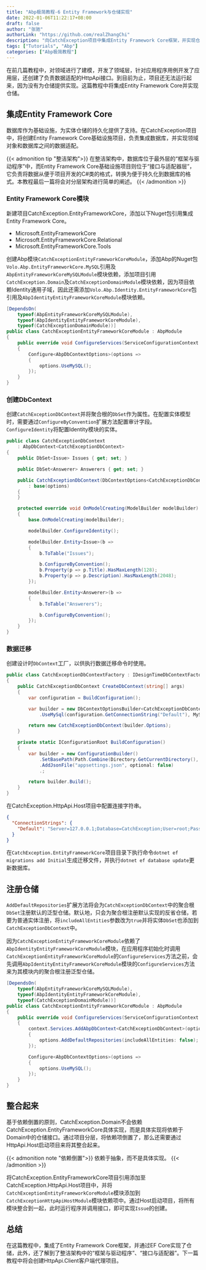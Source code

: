 ```yaml
---
title: "Abp极简教程-6 Entity Framework与仓储实现"
date: 2022-01-06T11:22:17+08:00
draft: false
author: "张驰"
authorLink: "https://github.com/realZhangChi"
description: "向CatchException项目中集成Entity Framework Core框架，并实现仓储。了解领域驱动设计中的基础设施层。"
tags: ["Tutorials", "Abp"]
categories: ["Abp极简教程"]
---
```


在前几篇教程中，对领域进行了建模，开发了领域层，针对应用程序用例开发了应用层，还创建了负责数据适配的HttpApi接口。到目前为止，项目还无法运行起来，因为没有为仓储提供实现。这篇教程中将集成Entity Framework Core并实现仓储。

## 集成Entity Framework Core

数据库作为基础设施，为实体仓储的持久化提供了支持。在CatchException项目中，将创建Entity Framework Core基础设施项目，负责集成数据库，并实现领域对象和数据库之间的数据适配。

{{< admonition tip "整洁架构">}}
在整洁架构中，数据库位于最外层的“框架与驱动程序”中，而Entity Framework Core基础设施项目则位于“接口与适配器层”，它负责将数据从便于项目开发的C#类的格式，转换为便于持久化到数据库的格式。本教程最后一篇将会对分层架构进行简单的阐述。
{{< /admonition >}}

### Entity Framework Core模块

新建项目CatchException.EntityFrameworkCore，添加以下Nuget包引用集成Entity Framework Core。

- Microsoft.EntityFrameworkCore
- Microsoft.EntityFrameworkCore.Relational
- Microsoft.EntityFrameworkCore.Tools

创建Abp模块`CatchExceptionEntityFrameworkCoreModule`，添加Abp的Nuget包`Volo.Abp.EntityFrameworkCore.MySQL`引用及`AbpEntityFrameworkCoreMySQLModule`模块依赖，添加项目引用`CatchException.Domain`及`CatchExceptionDomainModule`模块依赖，因为项目依赖Identity通用子域，因此还需添加`Volo.Abp.Identity.EntityFrameworkCore`包引用及`AbpIdentityEntityFrameworkCoreModule`模块依赖。

```cs
[DependsOn(
    typeof(AbpEntityFrameworkCoreMySQLModule),
    typeof(AbpIdentityEntityFrameworkCoreModule),
    typeof(CatchExceptionDomainModule))]
public class CatchExceptionEntityFrameworkCoreModule : AbpModule
{
    public override void ConfigureServices(ServiceConfigurationContext context)
    {
        Configure<AbpDbContextOptions>(options =>
        {
            options.UseMySQL();
        });
    }
}
```

### 创建DbContext

创建`CatchExceptionDbContext`并将聚合根的`DbSet`作为属性。在配置实体模型时，需要通过`ConfigureByConvention`扩展方法配置审计字段。`ConfigureIdentity`将配置Identity模块的实体。

```cs
public class CatchExceptionDbContext
    : AbpDbContext<CatchExceptionDbContext>
{
    public DbSet<Issue> Issues { get; set; }

    public DbSet<Answerer> Answerers { get; set; }

    public CatchExceptionDbContext(DbContextOptions<CatchExceptionDbContext> options)
        : base(options)
    {
    }

    protected override void OnModelCreating(ModelBuilder modelBuilder)
    {
        base.OnModelCreating(modelBuilder);

        modelBuilder.ConfigureIdentity();

        modelBuilder.Entity<Issue>(b =>
        {
            b.ToTable("Issues");

            b.ConfigureByConvention();
            b.Property(p => p.Title).HasMaxLength(128);
            b.Property(p => p.Description).HasMaxLength(2048);
        });

        modelBuilder.Entity<Answerer>(b =>
        {
            b.ToTable("Answerers");

            b.ConfigureByConvention();
        });
    }
}
```

### 数据迁移

创建设计时`DbContext`工厂，以供执行数据迁移命令时使用。

```cs
public class CatchExceptionDbContextFactory : IDesignTimeDbContextFactory<CatchExceptionDbContext>
{
    public CatchExceptionDbContext CreateDbContext(string[] args)
    {
        var configuration = BuildConfiguration();

        var builder = new DbContextOptionsBuilder<CatchExceptionDbContext>()
            .UseMySql(configuration.GetConnectionString("Default"), MySqlServerVersion.LatestSupportedServerVersion);

        return new CatchExceptionDbContext(builder.Options);
    }

    private static IConfigurationRoot BuildConfiguration()
    {
        var builder = new ConfigurationBuilder()
            .SetBasePath(Path.Combine(Directory.GetCurrentDirectory(), "../CatchException.HttpApi.Host/"))
            .AddJsonFile("appsettings.json", optional: false)
            .;

        return builder.Build();
    }
}
```

在CatchException.HttpApi.Host项目中配置连接字符串。

```json
{
  "ConnectionStrings": {
    "Default": "Server=127.0.0.1;Database=CatchException;User=root;Password=yourStrong(!)Password"
  }
}
```

在`CatchException.EntityFrameworkCore`项目目录下执行命令`dotnet ef migrations add Initial`生成迁移文件，并执行`dotnet ef database update`更新数据库。

## 注册仓储

`AddDefaultRepositories`扩展方法将会为`CatchExceptionDbContext`中的聚合根`DbSet`注册默认的泛型仓储。默认地，只会为聚合根注册默认实现的反省仓储，若要为普通实体注册，将`includeAllEntities`参数改为`true`并将实体`DbSet`也添加到`CatchExceptionDbContext`中。

因为`CatchExceptionEntityFrameworkCoreModule`依赖了`AbpIdentityEntityFrameworkCoreModule`模块，在应用程序初始化时调用`CatchExceptionEntityFrameworkCoreModule`的`ConfigureServices`方法之前，会先调用`AbpIdentityEntityFrameworkCoreModule`模块的`ConfigureServices`方法来为其模块内的聚合根注册泛型仓储。

```cs
[DependsOn(
    typeof(AbpEntityFrameworkCoreMySQLModule),
    typeof(AbpIdentityEntityFrameworkCoreModule),
    typeof(CatchExceptionDomainModule))]
public class CatchExceptionEntityFrameworkCoreModule : AbpModule
{
    public override void ConfigureServices(ServiceConfigurationContext context)
    {
        context.Services.AddAbpDbContext<CatchExceptionDbContext>(options =>
        {
            options.AddDefaultRepositories(includeAllEntities: false);
        });

        Configure<AbpDbContextOptions>(options =>
        {
            options.UseMySQL();
        });
    }
}
```

## 整合起来

基于依赖倒置的原则，CatchException.Domain不会依赖CatchException.EntityFrameworkCore具体实现，而是具体实现将依赖于Domain中的仓储接口。通过项目分层，将依赖项倒置了，那么还需要通过HttpApi.Host启动项目来将其整合起来。

{{< admonition note "依赖倒置">}}
依赖于抽象，而不是具体实现。
{{< /admonition >}}

将CatchException.EntityFrameworkCore项目引用添加至CatchException.HttpApi.Host项目中，并将`CatchExceptionEntityFrameworkCoreModule`模块添加到`CatchExceptionHttpApiHostModule`模块依赖项中。通过Host启动项目，将所有模块整合到一起，此时运行程序并调用接口，即可实现`Issue`的创建。

## 总结

在这篇教程中，集成了Entity Framework Core框架，并通过EF Core实现了仓储，此外，还了解到了整洁架构中的“框架与驱动程序”、“接口与适配器”。下一篇教程中将会创建HttpApi.Client客户端代理项目。
